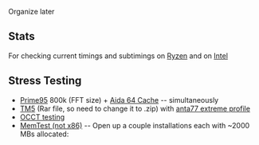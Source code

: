 Organize later

## Stats
For checking current timings and subtimings on [Ryzen](https://zentimings.protonrom.com/) and on [Intel](https://asrock-timing-configurator.software.informer.com/download/)

## Stress Testing

- [Prime95](https://www.mersenne.org/download/) 800k (FFT size) + [Aida 64 Cache](https://www.aida64.com/downloads) -- simultaneously
- [TM5](http://testmem.tz.ru/tm5.rar) (Rar file, so need to change it to .zip) with [anta77 extreme profile](https://drive.google.com/file/d/1uegPn9ZuUoWxOssCP4PjMjGW9eC_1VJA/)
- [OCCT testing](https://www.ocbase.com/)
- [MemTest (not x86)](https://hcidesign.com/memtest/) -- Open up a couple installations each with ~2000 MBs allocated:
